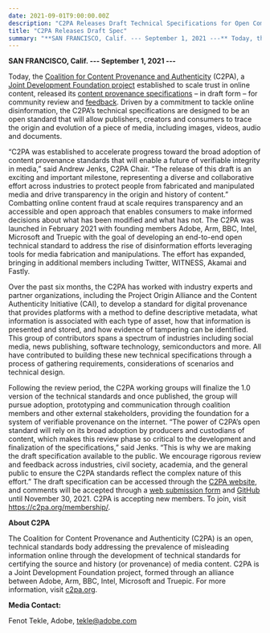 ```yaml
---
date: 2021-09-01T9:00:00.00Z
description: "C2PA Releases Draft Technical Specifications for Open Comment and Review"
title: "C2PA Releases Draft Spec"
summary: "**SAN FRANCISCO, Calif. --- September 1, 2021 ---** Today, the Coalition for Content Provenance and Authenticity (C2PA), a Joint Development Foundation project established to scale trust in online content, released its content provenance specifications – in draft form – for community review and feedback."
---
```


**SAN FRANCISCO, Calif. --- September 1, 2021 ---**

Today, the [Coalition for Content Provenance and Authenticity](https://c2pa.org/) (C2PA), a [Joint Development Foundation project](https://www.jointdevelopment.org/) established to scale trust in online content, released its [content provenance specifications]( https://c2pa.org/public-draft/) – in draft form – for community review and [feedback]( https://docs.google.com/forms/d/e/1FAIpQLSevOsvZKHIc_4Dljk7IkoW37mcuItUEV3I6hoUZhR2suxRVPg/viewform). Driven by a commitment to tackle online disinformation, the C2PA’s technical specifications are designed to be an open standard that will allow publishers, creators and consumers to trace the origin and evolution of a piece of media, including images, videos, audio and documents. 

“C2PA was established to accelerate progress toward the broad adoption of content provenance standards that will enable a future of verifiable integrity in media,” said Andrew Jenks, C2PA Chair. “The release of this draft is an exciting and important milestone, representing a diverse and collaborative effort across industries to protect people from fabricated and manipulated media and drive transparency in the origin and history of content.”
Combatting online content fraud at scale requires transparency and an accessible and open approach that enables consumers to make informed decisions about what has been modified and what has not. The C2PA was launched in February 2021 with founding members Adobe, Arm, BBC, Intel, Microsoft and Truepic with the goal of developing an end-to-end open technical standard to address the rise of disinformation efforts leveraging tools for media fabrication and manipulations. The effort has expanded, bringing in additional members including Twitter, WITNESS, Akamai and Fastly. 

Over the past six months, the C2PA has worked with industry experts and partner organizations, including the Project Origin Alliance and the Content Authenticity Initiative (CAI), to develop a standard for digital provenance that provides platforms with a method to define descriptive metadata, what information is associated with each type of asset, how that information is presented and stored, and how evidence of tampering can be identified. This group of contributors spans a spectrum of industries including social media, news publishing, software technology, semiconductors and more. All have contributed to building these new technical specifications through a process of gathering requirements, considerations of scenarios and technical design.

Following the review period, the C2PA working groups will finalize the 1.0 version of the technical standards and once published, the group will pursue adoption, prototyping and communication through coalition members and other external stakeholders, providing the foundation for a system of verifiable provenance on the internet.
“The power of C2PA’s open standard will rely on its broad adoption by producers and custodians of content, which makes this review phase so critical to the development and finalization of the specifications,” said Jenks. “This is why we are making the draft specification available to the public. We encourage rigorous review and feedback across industries, civil society, academia, and the general public to ensure the C2PA standards reflect the complex nature of this effort.”
The draft specification can be accessed through the [C2PA website](https://c2pa.org/public-draft/), and comments will be accepted through a [web submission form]( https://docs.google.com/forms/d/e/1FAIpQLSevOsvZKHIc_4Dljk7IkoW37mcuItUEV3I6hoUZhR2suxRVPg/viewform) and [GitHub]( https://github.com/c2pa-org/public-draft) until November 30, 2021. 
C2PA is accepting new members. To join, visit https://c2pa.org/membership/. 

**About C2PA** 

The Coalition for Content Provenance and Authenticity (C2PA) is an open, technical standards body addressing the prevalence of misleading information online through the development of technical standards for certifying the source and history (or provenance) of media content. C2PA is a Joint Development Foundation project, formed through an alliance between Adobe, Arm, BBC, Intel, Microsoft and Truepic. For more information, visit [c2pa.org](https://c2pa.org). 


**Media Contact:**

Fenot Tekle, Adobe, [tekle@adobe.com](mailto:tekle@adobe.com)  